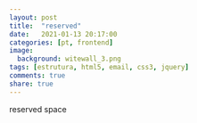 ```yaml
---
layout: post
title:  "reserved"
date:   2021-01-13 20:17:00
categories: [pt, frontend]
image:
  background: witewall_3.png
tags: [estrutura, html5, email, css3, jquery]
comments: true
share: true
---
```

reserved space